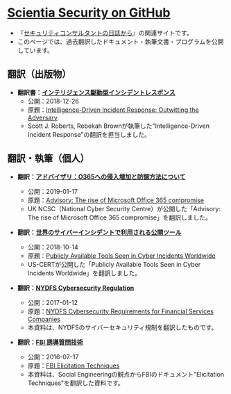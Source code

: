 # [Scientia Security on GitHub](https://scientia-security.github.io/)
* 『[セキュリティコンサルタントの日誌から](https://www.scientia-security.org/)』の関連サイトです。
* このページでは、過去翻訳したドキュメント・執筆文書・プログラムを公開しています。

## 翻訳（出版物）
* **翻訳書：[インテリジェンス駆動型インシデントレスポンス](https://www.oreilly.co.jp/books/9784873118666/)**
  * 公開：2018-12-26
  * 原題：[Intelligence-Driven Incident Response: Outwitting the Adversary](https://www.amazon.co.jp/dp/1491934948)
  * Scott J. Roberts, Rebekah Brownが執筆した"Intelligence-Driven Incident Response"の翻訳を担当しました。


## 翻訳・執筆（個人）
* **翻訳：[アドバイザリ：O365への侵入増加と防御方法について](https://scientia-security.github.io/translation/NCSC-O365-Mitigation)**
  * 公開：2019-01-17
  * 原題：[Advisory: The rise of Microsoft Office 365 compromise](https://www.ncsc.gov.uk/alerts/rise-microsoft-office-365-compromise)
  * UK NCSC（National Cyber Security Centre）が公開した「Advisory: The rise of Microsoft Office 365 compromise」を翻訳しました。

* **翻訳：[世界のサイバーインシデントで利用される公開ツール](https://scientia-security.github.io/translation/US-CERT-ALERT-AA18-284A)**
  * 公開：2018-10-14
  * 原題：[Publicly Available Tools Seen in Cyber Incidents Worldwide](https://www.us-cert.gov/ncas/alerts/AA18-284A)
  * US-CERTが公開した「Publicly Available Tools Seen in Cyber Incidents Worldwide」を翻訳しました。

* **翻訳：[NYDFS Cybersecurity Regulation](https://scientia-security.github.io/translation/NYDFS-Regulation)**
  * 公開：2017-01-12
  * 原題：[NYDFS Cybersecurity Requirements for Financial Services Companies](https://www.dfs.ny.gov/legal/regulations/adoptions/dfsrf500txt.pdf)
  * 本資料は、NYDFSのサイバーセキュリティ規制を翻訳したものです。
  
* **翻訳：[FBI 誘導質問技術](https://scientia-security.github.io/translation/FBI-Elicitation-Techniques)**
  * 公開：2016-07-17
  * 原題：[FBI Elicitation Techniques](https://www.fbi.gov/file-repository/elicitation-brochure.pdf/view)
  * 本資料は、Social Engineeringの観点からFBIのドキュメント"Elicitation Techniques"を翻訳した資料です。
